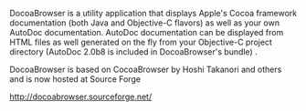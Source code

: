 DocoaBrowser is a utility application that displays Apple's Cocoa framework documentation (both Java and Objective-C flavors) as well as your own AutoDoc documentation. AutoDoc documentation can be displayed from HTML files as well generated on the fly from your Objective-C project directory (AutoDoc 2.0b8 is included in DocoaBrowser's bundle) .

DocoaBrowser is based on CocoaBrowser by Hoshi Takanori and others and is now hosted at Source Forge

http://docoabrowser.sourceforge.net/
